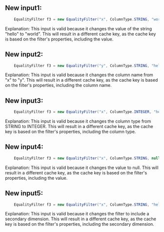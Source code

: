 ## New input1:
```java
    EqualityFilter f3 = new EqualityFilter("x", ColumnType.STRING, "world", null);
```
Explanation: This input is valid because it changes the value of the string "hello" to "world". This will result in a different cache key, as the cache key is based on the filter's properties, including the value.

## New input2:
```java
    EqualityFilter f3 = new EqualityFilter("y", ColumnType.STRING, "hello", null);
```
Explanation: This input is valid because it changes the column name from "x" to "y". This will result in a different cache key, as the cache key is based on the filter's properties, including the column name.

## New input3:
```java
    EqualityFilter f3 = new EqualityFilter("x", ColumnType.INTEGER, "hello", null);
```
Explanation: This input is valid because it changes the column type from STRING to INTEGER. This will result in a different cache key, as the cache key is based on the filter's properties, including the column type.

## New input4:
```java
    EqualityFilter f3 = new EqualityFilter("x", ColumnType.STRING, null, null);
```
Explanation: This input is valid because it changes the value to null. This will result in a different cache key, as the cache key is based on the filter's properties, including the value.

## New input5:
```java
    EqualityFilter f3 = new EqualityFilter("x", ColumnType.STRING, "hello", "world");
```
Explanation: This input is valid because it changes the filter to include a secondary dimension. This will result in a different cache key, as the cache key is based on the filter's properties, including the secondary dimension.
